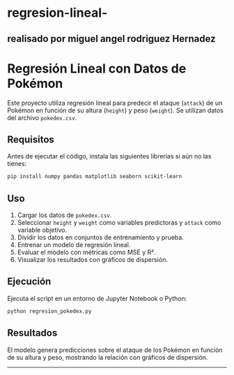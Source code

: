 # regresion-lineal-
## realisado por miguel angel rodriguez Hernadez 
# Regresión Lineal con Datos de Pokémon

Este proyecto utiliza regresión lineal para predecir el ataque (`attack`) de un Pokémon en función de su altura (`height`) y peso (`weight`). Se utilizan datos del archivo `pokedex.csv`.

## Requisitos

Antes de ejecutar el código, instala las siguientes librerías si aún no las tienes:

```bash
pip install numpy pandas matplotlib seaborn scikit-learn
```

## Uso

1. Cargar los datos de `pokedex.csv`.
2. Seleccionar `height` y `weight` como variables predictoras y `attack` como variable objetivo.
3. Dividir los datos en conjuntos de entrenamiento y prueba.
4. Entrenar un modelo de regresión lineal.
5. Evaluar el modelo con métricas como MSE y R².
6. Visualizar los resultados con gráficos de dispersión.

## Ejecución

Ejecuta el script en un entorno de Jupyter Notebook o Python:

```python
python regresion_pokedex.py
```

## Resultados

El modelo genera predicciones sobre el ataque de los Pokémon en función de su altura y peso, mostrando la relación con gráficos de dispersión.

---

